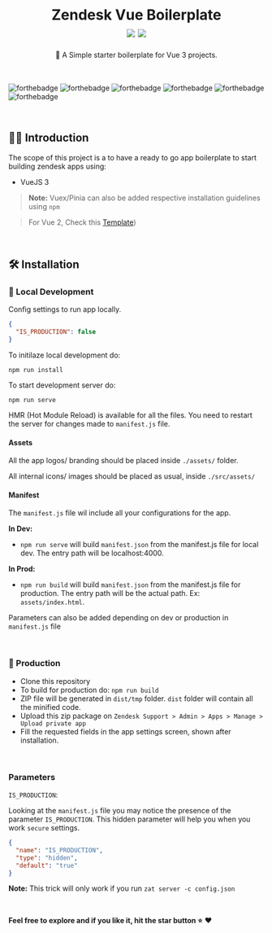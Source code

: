 <h1 align="center">
  Zendesk Vue Boilerplate
  <br />
  <img src="https://cdn.rawgit.com/sindresorhus/awesome/d7305f38d29fed78fa85652e3a63e154dd8e8829/media/badge.svg">
  <img src="https://img.shields.io/badge/Made%20With-Love-orange.svg">
</h1>

<div align="center">
  🌈 A Simple starter boilerplate for Vue 3 projects.
</div>
<br /><br />

![forthebadge](https://forthebadge.com/images/badges/made-with-vue.svg)
![forthebadge](https://forthebadge.com/images/badges/made-with-javascript.svg)
![forthebadge](https://forthebadge.com/images/badges/built-with-love.svg)
![forthebadge](https://forthebadge.com/images/badges/built-with-swag.svg)
![forthebadge](https://forthebadge.com/images/badges/60-percent-of-the-time-works-every-time.svg)
![forthebadge](https://forthebadge.com/images/badges/kinda-sfw.svg)

<br />

## 🤘🏻 Introduction

The scope of this project is a to have a ready to go app boilerplate to start building zendesk apps using:

- VueJS 3<br>

> **Note:**
> Vuex/Pinia can also be added respective installation guidelines using `npm`

> For Vue 2, Check this [Template](https://github.com/ashwinkshenoy/zendesk-app-boilerplate/tree/vue2))

<br />

## 🛠 Installation

### 🐣 Local Development

Config settings to run app locally.

```json
{
  "IS_PRODUCTION": false
}
```

To initilaze local development do:

```
npm run install
```

To start development server do:

```
npm run serve
```

HMR (Hot Module Reload) is available for all the files.
You need to restart the server for changes made to `manifest.js` file.

#### Assets

All the app logos/ branding should be placed inside `./assets/` folder.

All internal icons/ images should be placed as usual, inside `./src/assets/`

#### Manifest

The `manifest.js` file wil include all your configurations for the app.

**In Dev:**

- `npm run serve` will build `manifest.json` from the manifest.js file for local dev.
  The entry path will be localhost:4000.

**In Prod:**

- `npm run build` will build `manifest.json` from the manifest.js file for production.
  The entry path will be the actual path. Ex: `assets/index.html`.

Parameters can also be added depending on dev or production in `manifest.js` file

<br />

### 🦄 Production

- Clone this repository
- To build for production do: `npm run build`
- ZIP file will be generated in `dist/tmp` folder. `dist` folder will contain all the minified code.
- Upload this zip package on `Zendesk Support > Admin > Apps > Manage > Upload private app`
- Fill the requested fields in the app settings screen, shown after installation.

<br />

### Parameters

`IS_PRODUCTION`:

Looking at the `manifest.js` file you may notice the presence of the parameter `IS_PRODUCTION`.
This hidden parameter will help you when you work `secure` settings.

```json
{
  "name": "IS_PRODUCTION",
  "type": "hidden",
  "default": "true"
}
```

**Note:**
This trick will only work if you run `zat server -c config.json`

<br />

**Feel free to explore and if you like it, hit the star button ⭐️**
❤️
